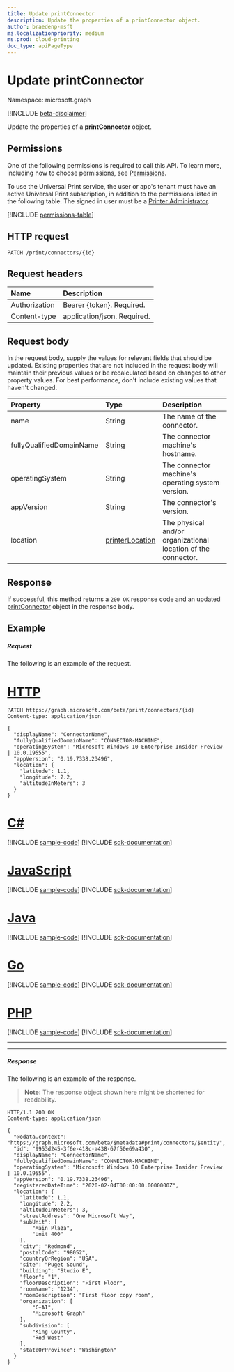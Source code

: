 ```yaml
---
title: Update printConnector
description: Update the properties of a printConnector object.
author: braedenp-msft
ms.localizationpriority: medium
ms.prod: cloud-printing
doc_type: apiPageType
---
```


# Update printConnector

Namespace: microsoft.graph

[!INCLUDE [beta-disclaimer](../../includes/beta-disclaimer.md)]

Update the properties of a **printConnector** object.

## Permissions
One of the following permissions is required to call this API. To learn more, including how to choose permissions, see [Permissions](/graph/permissions-reference).

To use the Universal Print service, the user or app's tenant must have an active Universal Print subscription, in addition to the permissions listed in the following table. The signed in user must be a [Printer Administrator](/azure/active-directory/users-groups-roles/directory-assign-admin-roles#printer-administrator).

<!-- { "blockType": "permissions", "name": "printconnector_update" } -->
[!INCLUDE [permissions-table](../includes/permissions/printconnector-update-permissions.md)]

## HTTP request
<!-- { "blockType": "ignored" } -->
```http
PATCH /print/connectors/{id}
```
## Request headers
| Name       | Description|
|:-----------|:-----------|
| Authorization | Bearer {token}. Required. |
| Content-type  | application/json. Required.|

## Request body
In the request body, supply the values for relevant fields that should be updated. Existing properties that are not included in the request body will maintain their previous values or be recalculated based on changes to other property values. For best performance, don't include existing values that haven't changed.

| Property     | Type        | Description |
|:-------------|:------------|:------------|
|name|String|The name of the connector.|
|fullyQualifiedDomainName|String|The connector machine's hostname.|
|operatingSystem|String|The connector machine's operating system version.|
|appVersion|String|The connector's version.|
|location|[printerLocation](../resources/printerlocation.md)|The physical and/or organizational location of the connector.|

## Response
If successful, this method returns a `200 OK` response code and an updated [printConnector](../resources/printConnector.md) object in the response body.
## Example
##### Request
The following is an example of the request.

# [HTTP](#tab/http)
<!-- {
  "blockType": "request",
  "name": "update_connector"
}-->
```http
PATCH https://graph.microsoft.com/beta/print/connectors/{id}
Content-type: application/json

{
  "displayName": "ConnectorName",
  "fullyQualifiedDomainName": "CONNECTOR-MACHINE",
  "operatingSystem": "Microsoft Windows 10 Enterprise Insider Preview | 10.0.19555",
  "appVersion": "0.19.7338.23496",
  "location": {
    "latitude": 1.1,
    "longitude": 2.2,
    "altitudeInMeters": 3
  }
}
```

# [C#](#tab/csharp)
[!INCLUDE [sample-code](../includes/snippets/csharp/update-connector-csharp-snippets.md)]
[!INCLUDE [sdk-documentation](../includes/snippets/snippets-sdk-documentation-link.md)]

# [JavaScript](#tab/javascript)
[!INCLUDE [sample-code](../includes/snippets/javascript/update-connector-javascript-snippets.md)]
[!INCLUDE [sdk-documentation](../includes/snippets/snippets-sdk-documentation-link.md)]

# [Java](#tab/java)
[!INCLUDE [sample-code](../includes/snippets/java/update-connector-java-snippets.md)]
[!INCLUDE [sdk-documentation](../includes/snippets/snippets-sdk-documentation-link.md)]

# [Go](#tab/go)
[!INCLUDE [sample-code](../includes/snippets/go/update-connector-go-snippets.md)]
[!INCLUDE [sdk-documentation](../includes/snippets/snippets-sdk-documentation-link.md)]

# [PHP](#tab/php)
[!INCLUDE [sample-code](../includes/snippets/php/update-connector-php-snippets.md)]
[!INCLUDE [sdk-documentation](../includes/snippets/snippets-sdk-documentation-link.md)]

---


---

##### Response
The following is an example of the response.
>**Note:** The response object shown here might be shortened for readability.
<!-- {
  "blockType": "response",
  "truncated": true,
  "@odata.type": "microsoft.graph.printConnector"
} -->
```http
HTTP/1.1 200 OK
Content-type: application/json

{
  "@odata.context": "https://graph.microsoft.com/beta/$metadata#print/connectors/$entity",
  "id": "9953d245-3f6e-418c-a438-67f50e69a430",
  "displayName": "ConnectorName",
  "fullyQualifiedDomainName": "CONNECTOR-MACHINE",
  "operatingSystem": "Microsoft Windows 10 Enterprise Insider Preview | 10.0.19555",
  "appVersion": "0.19.7338.23496",
  "registeredDateTime": "2020-02-04T00:00:00.0000000Z",
  "location": {
    "latitude": 1.1,
    "longitude": 2.2,
    "altitudeInMeters": 3,
    "streetAddress": "One Microsoft Way",
    "subUnit": [
        "Main Plaza",
        "Unit 400"
    ],
    "city": "Redmond",
    "postalCode": "98052",
    "countryOrRegion": "USA",
    "site": "Puget Sound",
    "building": "Studio E",
    "floor": "1",
    "floorDescription": "First Floor",
    "roomName": "1234",
    "roomDescription": "First floor copy room",
    "organization": [
        "C+AI",
        "Microsoft Graph"
    ],
    "subdivision": [
        "King County",
        "Red West"
    ],
    "stateOrProvince": "Washington"
  }
}
```

<!-- uuid: 8fcb5dbc-d5aa-4681-8e31-b001d5168d79
2015-10-25 14:57:30 UTC -->
<!-- {
  "type": "#page.annotation",
  "description": "Update printConnector",
  "keywords": "",
  "section": "documentation",
  "tocPath": ""
}-->
